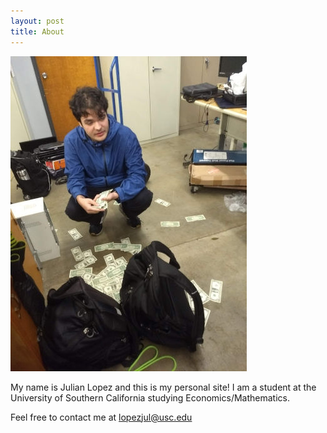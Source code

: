 ```yaml
---
layout: post
title: About
---
```


<img src="/images/profile_photo.jpg" alt="drawing" />

My name is Julian Lopez and this is my personal site! I am a student at the University of Southern California studying Economics/Mathematics.

Feel free to contact me at lopezjul@usc.edu